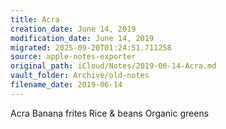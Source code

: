 ```yaml
---
title: Acra
creation_date: June 14, 2019
modification_date: June 14, 2019
migrated: 2025-09-20T01:24:51.711258
source: apple-notes-exporter
original_path: iCloud/Notes/2019-06-14-Acra.md
vault_folder: Archive/old-notes
filename_date: 2019-06-14
---
```



Acra
Banana frites
Rice & beans
Organic greens
